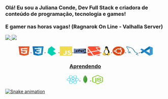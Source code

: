 <h3> Olá! Eu sou a Juliana Conde, Dev Full Stack e criadora de conteúdo de programação, tecnologia e games! <br> <br>
E gamer nas horas vagas! (Ragnarok On Line - Valhalla Server)</h3>
<div align="left">
  <a href="https://github.com/julianaconde">
  <img height="180em" src="https://github-readme-stats.vercel.app/api?username=julianaconde&show_icons=true&theme=dracula&include_all_commits=true&count_private=true"/>
  <img height="170em" src="https://github-readme-stats.vercel.app/api/top-langs/?username=julianaconde&layout=compact&langs_count=7&theme=dracula"/>
</div>
<div align="center"><br>
  <img align="center" alt="JulianaC-HTML" height="30" width="40" src="https://raw.githubusercontent.com/devicons/devicon/master/icons/html5/html5-original.svg">
  <img align="center" alt="JulianaC-CSS" height="30" width="40" src="https://raw.githubusercontent.com/devicons/devicon/master/icons/css3/css3-original.svg">
  <img align="center" alt="JulianaC-Bulma" height="30" width="40" src="https://raw.githubusercontent.com/devicons/devicon/master/icons/bulma/bulma-plain.svg">
  <img align="center" alt="JulianaC-Js" height="30" width="40" src="https://raw.githubusercontent.com/devicons/devicon/master/icons/javascript/javascript-plain.svg">
  <img align="center" alt="JulianaC-PHP" height="30" width="40" src="https://raw.githubusercontent.com/devicons/devicon/master/icons/php/php-original.svg">
  <img align="center" alt="JulianaC-Laravel" height="30" width="40" src="https://raw.githubusercontent.com/devicons/devicon/master/icons/laravel/laravel-plain.svg">
<img align="center" alt="JulianaC-Linux" height="30" width="30" src="https://raw.githubusercontent.com/devicons/devicon/master/icons/linux/linux-original.svg">
<img align="center" alt="JulianaC-Ubuntu" height="30" width="40" src="https://raw.githubusercontent.com/devicons/devicon/master/icons/ubuntu/ubuntu-plain.svg">
<img align="center" alt="JulianaC-React" height="30" width="40" src="https://raw.githubusercontent.com/devicons/devicon/master/icons/mysql/mysql-original.svg">
<img align="center" alt="JulianaC-React" height="30" width="40" src="https://raw.githubusercontent.com/devicons/devicon/master/icons/vscode/vscode-original.svg">
  
  <h3> Aprendendo </h3>
  <img align="center" alt="JulianaC-React" height="30" width="40" src="https://raw.githubusercontent.com/devicons/devicon/master/icons/react/react-original.svg">
  <img align="center" alt="JulianaC-MongoDB" height="30" width="30" src="https://raw.githubusercontent.com/devicons/devicon/master/icons/mongodb/mongodb-original.svg">
<img align="center" alt="JulianaC-React" height="30" width="40" src="https://raw.githubusercontent.com/devicons/devicon/master/icons/nodejs/nodejs-original.svg">

</div>
  

  ![Snake animation](https://github.com/julianaconde/julianaconde/blob/output/github-contribution-grid-snake.svg)
